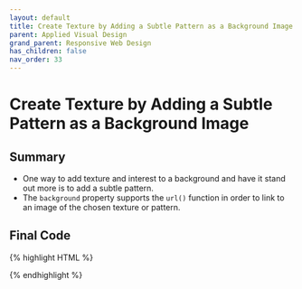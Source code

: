 ```yaml
---
layout: default
title: Create Texture by Adding a Subtle Pattern as a Background Image
parent: Applied Visual Design
grand_parent: Responsive Web Design
has_children: false
nav_order: 33
---
```

# Create Texture by Adding a Subtle Pattern as a Background Image
## Summary
- One way to add texture and interest to a background and have it stand out more is to add a subtle pattern.
- The `background` property supports the `url()` function in order to link to an image of the chosen texture or pattern. 

## Final Code

{% highlight HTML %}
<style>
  body {
    background: url(https://cdn-media-1.freecodecamp.org/imgr/MJAkxbh.png)
  }
</style>
{% endhighlight %}